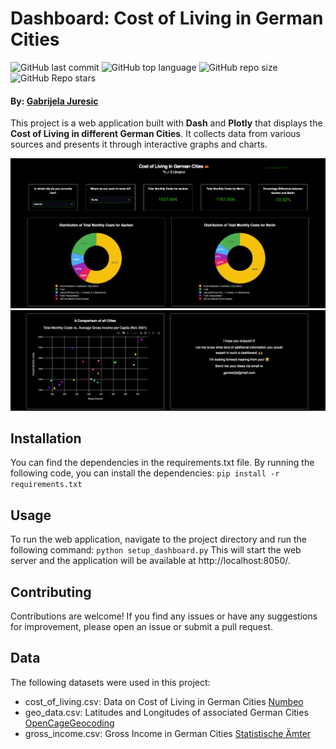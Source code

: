 # Dashboard: Cost of Living in German Cities

![GitHub last commit](https://img.shields.io/github/last-commit/gjuresic/cost_of_living_german_cities)  ![GitHub top language](https://img.shields.io/github/languages/top/gjuresic/cost_of_living_german_cities) ![GitHub repo size](https://img.shields.io/github/repo-size/gjuresic/cost_of_living_german_cities) ![GitHub Repo stars](https://img.shields.io/github/stars/gjuresic/cost_of_living_german_cities?style=social)

#### By: [Gabrijela Juresic](https://github.com/gjuresic)

This project is a web application built with **Dash** and **Plotly** that displays the **Cost of Living in different German Cities**. It collects data from various sources and presents it through interactive graphs and charts.

![alt text](https://github.com/gjuresic/cost_of_living_german_cities/blob/main/dashboard1.png)
![alt text](https://github.com/gjuresic/cost_of_living_german_cities/blob/main/dashboard2.png)

## Installation
You can find the dependencies in the requirements.txt file.
By running the following code, you can install the dependencies: 
```pip install -r requirements.txt```

## Usage
To run the web application, navigate to the project directory and run the following command: 
```python setup_dashboard.py```
This will start the web server and the application will be available at http://localhost:8050/.

## Contributing
Contributions are welcome! If you find any issues or have any suggestions for improvement, please open an issue or submit a pull request.

## Data
The following datasets were used in this project:
- cost_of_living.csv: Data on Cost of Living in German Cities [Numbeo](https://www.numbeo.com/cost-of-living/)
- geo_data.csv: Latitudes and Longitudes of associated German Cities [OpenCageGeocoding](https://opencagedata.com)
- gross_income.csv: Gross Income in German Cities [Statistische Ämter](https://www.statistikportal.de/sites/default/files/2022-07/vgrdl_r2b2_bs2021.xlsx)
